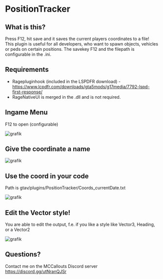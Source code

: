 # PositionTracker

## What is this?
Press F12, hit save and it saves the current players coordinates to a file!
This plugin is useful for all developers, who want to spawn objects, vehicles or peds on certain positions.
The savekey F12 and the filepath is configurable in the .ini.

## Requirements
- Ragepluginhook (included in the LSPDFR download) - https://www.lcpdfr.com/downloads/gta5mods/g17media/7792-lspd-first-response/
- RageNativeUI is merged in the .dll and is not required.

## Ingame Menu
F12 to open (configurable)

![grafik](https://github.com/user-attachments/assets/0749f474-47d2-47ff-bc28-fa0bd747ad1c)



## Give the coordinate a name
![grafik](https://github.com/user-attachments/assets/ea9d0523-6bf0-4f53-acbe-b7fcca63a5f3)


## Use the coord in your code
Path is gtav/plugins/PositionTracker/Coords_currentDate.txt

![grafik](https://github.com/user-attachments/assets/96f5548c-531a-45cd-bd00-4029ffc98fc2)



## Edit the Vector style!
You are able to edit the output, f.e. if you like a style like Vector3, Heading, or a Vector2

![grafik](https://github.com/user-attachments/assets/c882329c-1b04-47cf-9fcb-06fb1b13eadd)


## Questions?
Contact me on the MCCallouts Discord server https://discord.gg/utNranQJSr
